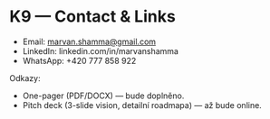 # K9 — Contact & Links

- Email: marvan.shamma@gmail.com  
- LinkedIn: linkedin.com/in/marvanshamma  
- WhatsApp: +420 777 858 922  

Odkazy:  
- One-pager (PDF/DOCX) — bude doplněno.  
- Pitch deck (3-slide vision, detailní roadmapa) — až bude online.  
